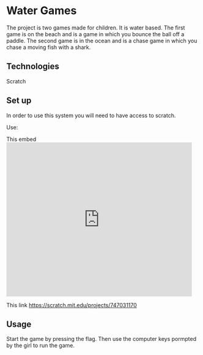 # Water Games

The project is two games made for children. It is water based. The first game is on the beach and is a game in which you bounce the ball off a paddle. The second game is in the ocean and is a chase game in which you chase a moving fish with a shark. 

## Technologies

Scratch
## Set up

In order to use this system you will need to have access to scratch. 

Use:

This embed  <iframe src="https://scratch.mit.edu/projects/747031170/embed" allowtransparency="true" width="485" height="402" frameborder="0" scrolling="no" allowfullscreen></iframe>

This link https://scratch.mit.edu/projects/747031170

## Usage

Start the game by pressing the flag. Then use the computer keys pormpted by the girl to run the game. 
